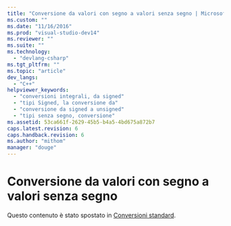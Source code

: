 ```yaml
---
title: "Conversione da valori con segno a valori senza segno | Microsoft Docs"
ms.custom: ""
ms.date: "11/16/2016"
ms.prod: "visual-studio-dev14"
ms.reviewer: ""
ms.suite: ""
ms.technology: 
  - "devlang-csharp"
ms.tgt_pltfrm: ""
ms.topic: "article"
dev_langs: 
  - "C++"
helpviewer_keywords: 
  - "conversioni integrali, da signed"
  - "tipi Signed, la conversione da"
  - "conversione da signed a unsigned"
  - "tipi senza segno, conversione"
ms.assetid: 53ca661f-2629-45b5-b4a5-4bd675a872b7
caps.latest.revision: 6
caps.handback.revision: 6
ms.author: "mithom"
manager: "douge"
---
```

# Conversione da valori con segno a valori senza segno
Questo contenuto è stato spostato in [Conversioni standard](/visual-cpp/cpp/standard-conversions).